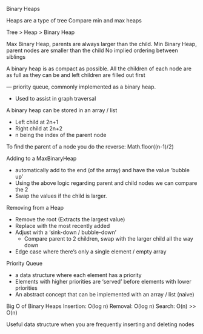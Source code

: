 Binary Heaps

Heaps are a type of tree
Compare min and max heaps

Tree > Heap > Binary Heap 


Max Binary Heap, parents are always larger than the child.
Min Binary Heap, parent nodes are smaller than the child
No implied ordering between siblings

A binary heap is as compact as possible. All the children of each node are as full as they can be and left children are filled out first

— priority queue, commonly implemented as a binary heap.
- Used to assist in graph traversal

A binary heap can be stored in an array / list
- Left child at 2n+1
- Right child at 2n+2
- n being the index of the parent node

To find the parent of a node you do the reverse: Math.floor((n-1)/2)

Adding to a MaxBinaryHeap
- automatically add to the end (of the array) and have the value ‘bubble up’
- Using the above logic regarding parent and child nodes we can compare the 2
- Swap the values if the child is larger. 

Removing from a Heap
- Remove the root (Extracts the largest value)
- Replace with the most recently added
- Adjust with a ‘sink-down / bubble-down’
    - Compare parent to 2 children, swap with the larger child all the way down
- Edge case where there’s only a single element / empty array

Priority Queue 
- a data structure where each element has a priority
- Elements with higher priorities are ‘served’ before elements with lower priorities
- An abstract concept that can be implemented with an array / list (naive) 

Big O of Binary Heaps
Insertion: O(log n)
Removal: O(log n)
Search: O(n) >> O(n)

Useful data structure when you are frequently inserting and deleting nodes
  
